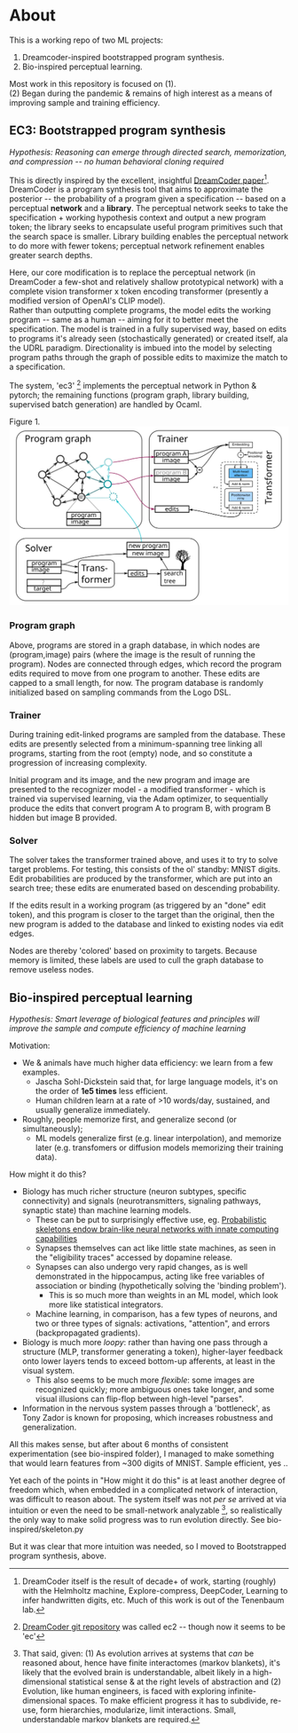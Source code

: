 # About

This is a working repo of two ML projects:  
1. Dreamcoder-inspired bootstrapped program synthesis.  
2. Bio-inspired perceptual learning.

Most work in this repository is focused on (1).  
(2) Began during the pandemic & remains of high interest as a means of improving sample and training efficiency.   

## EC3: Bootstrapped program synthesis

*Hypothesis: Reasoning can emerge through directed search, memorization, and compression -- no human behavioral cloning required*

This is directly inspired by the excellent, insightful [DreamCoder paper](http://arxiv.org/abs/2006.08381)[^1].   DreamCoder is a program synthesis tool that aims to approximate the posterior -- the probability of a program given a specification -- based on a perceptual **network** and a **library**.  The perceptual network seeks to take the specification + working hypothesis context and output a new program token; the library seeks to encapsulate useful program primitives such that the search space is smaller.  Library building enables the perceptual network to do more with fewer tokens; perceptual network refinement enables greater search depths.

Here, our core modification is to replace the perceptual network (in DreamCoder a few-shot and relatively shallow prototypical network) with a complete vision transformer x token encoding transformer (presently a modified version of OpenAI's CLIP model).  
Rather than outputting complete programs, the model edits the working program -- same as a human -- aiming for it to better meet the specification.  The model is trained in a fully supervised way, based on edits to programs it's already seen (stochastically generated) or created itself, ala the UDRL paradigm.  Directionality is imbued into the model by selecting program paths through the graph of possible edits to maximize the match to a specification.  

The system, 'ec3' [^2] implements the perceptual network in Python & pytorch; the remaining functions (program graph, library building, supervised batch generation) are handled by Ocaml.  

Figure 1. 
![alt text](./figures/overview2.svg)

### Program graph 

Above, programs are stored in a graph database, in which nodes are (program,image) pairs (where the image is the result of running the program).  Nodes are connected through edges, which record the program edits required to move from one program to another. These edits are capped to a small length, for now.  The program database is randomly initialized based on sampling commands from the Logo DSL.  

### Trainer
During training edit-linked programs are sampled from the database.  These edits are presently selected from a minimum-spanning tree linking all programs, starting from the root (empty) node, and so constitute a progression of increasing complexity. 

Initial program and its image, and the new program and image are presented to the recognizer model - a modified transformer - which is trained via supervised learning, via the Adam optimizer, to sequentially produce the edits that convert program A to program B, with program B hidden but image B provided. 

### Solver

The solver takes the transformer trained above, and uses it to try to solve target problems.  For testing, this consists of the ol' standby: MNIST digits.  Edit probabilities are produced by the transformer, which are put into an search tree; these edits are enumerated based on descending probability. 

If the edits result in a working program (as triggered by an "done" edit token), and this program is closer to the target than the original, then the new program is added to the database and linked to existing nodes via edit edges. 

Nodes are thereby 'colored' based on proximity to targets.  Because memory is limited, these labels are used to cull the graph database to remove useless nodes. 


## Bio-inspired perceptual learning

*Hypothesis: Smart leverage of biological features and principles will improve the sample and compute efficiency of machine learning*

Motivation: 
* We & animals have much higher data efficiency: we learn from a few examples. 
    * Jascha Sohl-Dickstein said that, for large language models, it's on the order of __1e5 times__ less efficient. 
    * Human children learn at a rate of >10 words/day, sustained, and usually generalize immediately. 
* Roughly, people memorize first, and generalize second (or simultaneously); 
    * ML models generalize first (e.g. linear interpolation), and memorize later (e.g. transfomers or diffusion models memorizing their training data).  

How might it do this? 
* Biology has much richer structure (neuron subtypes, specific connectivity) and signals (neurotransmitters, signaling pathways, synaptic state) than machine learning models. 
    * These can be put to surprisingly effective use, eg. [Probabilistic skeletons endow brain-like neural networks with innate computing capabilities](http://biorxiv.org/lookup/doi/10.1101/2021.05.18.444689)
    * Synapses themselves can act like little state machines, as seen in the "eligibility traces" accessed by dopamine release.  
    * Synapses can also undergo very rapid changes, as is well demonstrated in the hippocampus, acting like free variables of association or binding (hypothetically solving the 'binding problem'). 
        * This is so much more than weights in an ML model, which look more like statistical integrators. 
    * Machine learning, in comparison, has a few types of neurons, and two or three types of signals: activations, "attention", and errors (backpropagated gradients). 
* Biology is much more *loopy*: rather than having one pass through a structure (MLP, transformer generating a token), higher-layer feedback onto lower layers tends to exceed bottom-up afferents, at least in the visual system. 
    * This also seems to be much more *flexible*: some images are recognized quickly; more ambiguous ones take longer, and some visual illusions can flip-flop between high-level "parses".  
* Information in the nervous system passes through a 'bottleneck', as Tony Zador is known for proposing, which increases robustness and generalization.  

All this makes sense, but after about 6 months of consistent experimentation (see bio-inspired folder), I managed to make something that would learn features from ~300 digits of MNIST.  Sample efficient, yes .. 

Yet each of the points in "How might it do this" is at least another degree of freedom which, when embedded in a complicated network of interaction, was difficult to reason about. The system itself was not *per se* arrived at via intuition or even the need to be small-network analyzable [^3], so realistically the only way to make solid progress was to run evolution directly.  See bio-inspired/skeleton.py

But it was clear that more intuition was needed, so I moved to Bootstrapped program synthesis, above. 

[^1]: DreamCoder itself is the result of decade+ of work, starting (roughly) with the Helmholtz machine, Explore-compress, DeepCoder, Learning to infer handwritten digits, etc.  Much of this work is out of the Tenenbaum lab. 
[^2]: [DreamCoder git repository](https://github.com/ellisk42/ec) was called ec2 -- though now it seems to be 'ec'
[^3]: That said, given: (1) As evolution arrives at systems that *can* be reasoned about, hence have finite interactomes (markov blankets), it's likely that the evolved brain is understandable, albeit likely in a high-dimensional statistical sense & at the right levels of abstraction and (2) Evolution, like human engineers, is faced with exploring infinite-dimensional spaces. To make efficient progress it has to subdivide, re-use, form hierarchies, modularize, limit interactions.  Small, understandable markov blankets are required. 